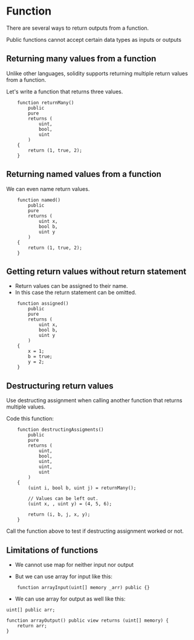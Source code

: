 # Function

There are several ways to return outputs from a function.

Public functions cannot accept certain data types as inputs or outputs

## Returning many values from a function

Unlike other languages, solidity supports returning multiple return values from a function.

Let's write a function that returns three values.

```
    function returnMany()
        public
        pure
        returns (
            uint,
            bool,
            uint
        )
    {
        return (1, true, 2);
    }
```

## Returning named values from a function

We can even name return values.

```
    function named()
        public
        pure
        returns (
            uint x,
            bool b,
            uint y
        )
    {
        return (1, true, 2);
    }
```

## Getting return values without return statement

- Return values can be assigned to their name.
- In this case the return statement can be omitted.

```
    function assigned()
        public
        pure
        returns (
            uint x,
            bool b,
            uint y
        )
    {
        x = 1;
        b = true;
        y = 2;
    }
```

## Destructuring return values

Use destructing assignment when calling another function that returns multiple values.

Code this function:

```
    function destructingAssigments()
        public
        pure
        returns (
            uint,
            bool,
            uint,
            uint,
            uint
        )
    {
        (uint i, bool b, uint j) = returnMany();

        // Values can be left out.
        (uint x, , uint y) = (4, 5, 6);

        return (i, b, j, x, y);
    }
```

Call the function above to test if destructing assignment worked or not.

## Limitations of functions

- We cannot use map for neither input nor output

- But we can use array for input like this:

```
    function arrayInput(uint[] memory _arr) public {}
```

- We can use array for output as well like this:

```
uint[] public arr;

function arrayOutput() public view returns (uint[] memory) {
    return arr;
}
```

